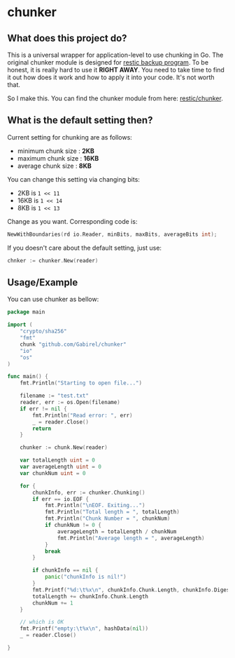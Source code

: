 # chunker

## What does this project do?

This is a universal wrapper for application-level to use chunking in Go.
The original chunker module is designed for [restic backup program](https://github.com/restic/restic).
To be honest, it is really hard to use it **RIGHT AWAY**. You need to take time to find it out how does it work and how to apply it into your code. It's not worth that.

So I make this.
You can find the chunker module from here: [restic/chunker](https://github.com/restic/chunker). 



## What is the default setting then?

Current setting for chunking are as follows:

- minimum chunk size : **2KB**
- maximum chunk size : **16KB**
- average chunk size : **8KB**

You can change this setting via changing bits:

- 2KB is `1 << 11`
- 16KB is `1 << 14`
- 8KB is `1 << 13`

Change as you want. Corresponding code is: 

```go
NewWithBoundaries(rd io.Reader, minBits, maxBits, averageBits int);
```

If you doesn't care about the default setting, just use:

```go
chnker := chunker.New(reader)
```



## Usage/Example

You can use chunker as bellow:

```go
package main

import (
    "crypto/sha256"
    "fmt"
    chunk "github.com/Gabirel/chunker"
    "io"
    "os"
)

func main() {
    fmt.Println("Starting to open file...")

    filename := "test.txt"
    reader, err := os.Open(filename)
    if err != nil {
        fmt.Println("Read error: ", err)
        _ = reader.Close()
        return
    }

    chunker := chunk.New(reader)

    var totalLength uint = 0
    var averageLength uint = 0
    var chunkNum uint = 0

    for {
        chunkInfo, err := chunker.Chunking()
        if err == io.EOF {
            fmt.Println("\nEOF. Exiting...")
            fmt.Println("Total length = ", totalLength)
            fmt.Println("Chunk Number = ", chunkNum)
            if chunkNum != 0 {
                averageLength = totalLength / chunkNum
                fmt.Println("Average length = ", averageLength)
            }
            break
        }

        if chunkInfo == nil {
            panic("chunkInfo is nil!")
        }
        fmt.Printf("%d:\t%x\n", chunkInfo.Chunk.Length, chunkInfo.Digest)
        totalLength += chunkInfo.Chunk.Length
        chunkNum += 1
    }

    // which is OK
    fmt.Printf("empty:\t%x\n", hashData(nil))
    _ = reader.Close()

}
```

